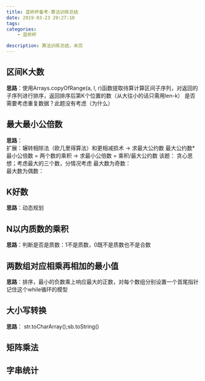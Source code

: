 ```yaml
---
title: 蓝桥杯备考-算法训练总结
date: 2019-03-23 20:27:10
tags: 
categories: 
    - 蓝桥杯

description: 算法训练总结，未完
---
```


## 区间K大数

**思路**：使用Arrays.copyOfRange(a, l, r)函数提取待算计算区间子序列，对返回的子序列进行排序，返回排序后第K个位置的数（从大往小的话只需用len-k） 
是否需要考虑重复数据？此题没有考虑（为什么）

## 最大最小公倍数

**思路**：  
扩展：辗转相除法（欧几里得算法）和更相减损术 -> 求最大公约数
最大公约数*最小公倍数 = 两个数的乘积 -> 求最小公倍数 = 乘积/最大公约数
该题： 贪心思想；考虑最大的三个数，分情况考虑
最大数为奇数：  
最大数为偶数：

## K好数

**思路**：动态规划

## N以内质数的乘积

**思路**：判断是否是质数：1不是质数，0既不是质数也不是合数

## 两数组对应相乘再相加的最小值

**思路**：排序，最小的负数乘上响应最大的正数，对每个数组分别设置一个首尾指针
记住这个while循环的模型

## 大小写转换

**思路**： str.toCharArray();sb.toString()

## 矩阵乘法

## 字串统计

